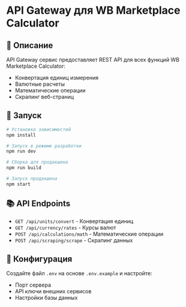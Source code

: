 # API Gateway для WB Marketplace Calculator

## 🎯 Описание

API Gateway сервис предоставляет REST API для всех функций WB Marketplace Calculator:
- Конвертация единиц измерения
- Валютные расчеты
- Математические операции
- Скрапинг веб-страниц

## 🚀 Запуск

```bash
# Установка зависимостей
npm install

# Запуск в режиме разработки
npm run dev

# Сборка для продакшена
npm run build

# Запуск продакшена
npm start
```

## 📚 API Endpoints

- `GET /api/units/convert` - Конвертация единиц
- `GET /api/currency/rates` - Курсы валют
- `POST /api/calculations/math` - Математические операции
- `POST /api/scraping/scrape` - Скрапинг данных

## 🔧 Конфигурация

Создайте файл `.env` на основе `.env.example` и настройте:
- Порт сервера
- API ключи внешних сервисов
- Настройки базы данных
